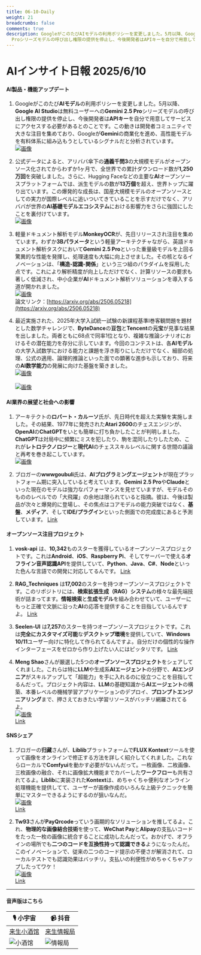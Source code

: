 ```yaml
---
title: 06-10-Daily
weight: 21
breadcrumbs: false
comments: true
description: GoogleがこのたびAIモデルの利用ポリシーを変更しました。5月以降、Google AI Studioは無料ユーザーへのGemini 2.5
  Proシリーズモデルの呼び出し権限の提供を停止し、今後開発者はAPIキーを自分で用意してサービスにアクセスする必要があるとのことです。この動きは開発者コミュニティで大きな注目を集めており、GoogleがGeminiの商業化を進め、高性能モデルを有料体系に組み込もうとしているシグナルだと分析されています。
---
```

# AIインサイト日報 2025/6/10

#### **AI製品・機能アップデート**

1.  Googleがこのたび**AIモデル**の利用ポリシーを変更しました。5月以降、**Google AI Studio**は無料ユーザーへの**Gemini 2.5 Pro**シリーズモデルの呼び出し権限の提供を停止し、今後開発者は**APIキー**を自分で用意してサービスにアクセスする必要があるとのことです。この動きは開発者コミュニティで大きな注目を集めており、Googleが**Gemini**の商業化を進め、高性能モデルを有料体系に組み込もうとしているシグナルだと分析されています。
    <br/> [![画像](https://autoproxy.justlikemaki.vip/?pp=https://pic.chinaz.com/picmap/202312070835429226_0.jpg)](https://autoproxy.justlikemaki.vip/?pp=https://pic.chinaz.com/picmap/202312070835429226_0.jpg) <br/>

2.  公式データによると、アリババ傘下の**通義千問3**の大規模モデルがオープンソース化されてからわずか1ヶ月で、全世界での累計ダウンロード数が**1,250万回**を突破しました。さらに、Hugging Faceなどの主要な**AI**オープンソースプラットフォームでは、派生モデルの数が**13万個**を超え、世界トップに躍り出ています。この爆発的な成長は、国産大規模モデルのオープンソースとしての実力が国際レベルに追いついてきていることを示すだけでなく、アリババが世界の**AI基礎モデルエコシステム**における影響力をさらに強固にしたことを裏付けています。
    <br/> [![画像](https://autoproxy.justlikemaki.vip/?pp=https://pic.chinaz.com/picmap/202504151007248027_6.jpg)](https://autoproxy.justlikemaki.vip/?pp=https://pic.chinaz.com/picmap/202504151007248027_6.jpg) <br/>

3.  軽量ドキュメント解析モデル**MonkeyOCR**が、先日リリースされ注目を集めています。わずか**3Bパラメータ**という軽量アーキテクチャながら、英語ドキュメント解析タスクにおいて**Gemini 2.5 Pro**といった重量級モデルを上回る驚異的な性能を発揮し、処理速度も大幅に向上させました。その核となるイノベーションは、「**構造-認識-関係**」という三つ組のパラダイムを採用した点です。これにより解析精度が向上しただけでなく、計算リソースの要求も著しく低減され、中小企業が**AI**ドキュメント解析ソリューションを導入する道が開かれました。
    <br/> [![画像](https://autoproxy.justlikemaki.vip/?pp=https://pic.chinaz.com/2025/0609/6388506551370676562538551.png)](https://autoproxy.justlikemaki.vip/?pp=https://pic.chinaz.com/2025/0609/6388506551370676562538551.png) <br/>
    論文リンク：[https://arxiv.org/abs/2506.05218](https://arxiv.org/abs/2506.05218)

4.  最近実施された、2025年大学入試統一試験の新課程基準I巻客観問題を題材とした数学チャレンジで、**ByteDance**の**豆包**と**Tencent**の**元宝**が見事な結果を出しました。両者ともに68点で同率1位となり、複雑な推論シナリオにおけるその潜在能力を存分に示しています。今回のコンテストは、各**AIモデル**の大学入試数学における能力と課題を浮き彫りにしただけでなく、細部の処理、公式の適用、論理的推論といった面での顕著な進歩も示しており、将来の**AI数学能力**の発展に向けた基盤を築きました。
    <br/> [![画像](https://autoproxy.justlikemaki.vip/?pp=https://pic.chinaz.com/2025/0609/6388506262201100345390287.png)](https://autoproxy.justlikemaki.vip/?pp=https://pic.chinaz.com/2025/0609/6388506262201100345390287.png) <br/>
    <br/> [![画像](https://autoproxy.justlikemaki.vip/?pp=https://pic.chinaz.com/2025/0609/6388506263798259217980699.png)](https://autoproxy.justlikemaki.vip/?pp=https://pic.chinaz.com/2025/0609/6388506263798259217980699.png) <br/>

#### **AI業界の展望と社会への影響**

1.  アーキテクトの**ロバート・カルーソ**氏が、先日時代を超えた実験を実施しました。その結果、1977年に発売された**Atari 2600**のチェスエンジンが、**OpenAI**の**ChatGPT**をいとも簡単に打ち負かしたことが判明しました。**ChatGPT**は対局中に頻繁にミスを犯したり、駒を混同したりしたため、これが**レトロテクノロジー**と**現代AI**のチェススキルレベルに関する世間の議論と再考を巻き起こしています。
    <br/> [![画像](https://autoproxy.justlikemaki.vip/?pp=https://pic.chinaz.com/picmap/202307141649254569_3.jpg)](https://autoproxy.justlikemaki.vip/?pp=https://pic.chinaz.com/picmap/202307141649254569_3.jpg) <br/>

2.  ブロガーの**wwwgoubuli**氏は、**AIプログラミングエージェント**が現在プラットフォーム期に突入していると考えています。**Gemini 2.5 Pro**や**Claude**といった現在のモデルは強力なパフォーマンスを見せていますが、モデルそのもののレベルでの「大飛躍」の余地は限られていると指摘。彼は、今後は製品が次々と爆発的に登場し、その焦点はコアモデルの能力突破ではなく、**基盤**、**メディア**、そして**IDE/プラグイン**といった側面での完成度にあると予測しています。
    [Link](https://x.com/wwwgoubuli/status/1931898011904598439)

#### **オープンソース注目プロジェクト**

1.  **vosk-api** は、**10,342**ものスターを獲得しているオープンソースプロジェクトです。これは**Android**、**iOS**、**Raspberry Pi**、そしてサーバーで使える**オフライン音声認識API**を提供していて、**Python**、**Java**、**C#**、**Node**といった色んな言語での開発に対応してるんです。
    [Link](https://github.com/alphacep/vosk-api)

2.  **RAG_Techniques** は**17,002**のスターを持つオープンソースプロジェクトです。このリポジトリには、**検索拡張生成（RAG）システム**の様々な最先端技術が詰まってます。**情報検索**と**生成モデル**を組み合わせていて、ユーザーにもっと正確で文脈に沿った**AI**の応答を提供することを目指しているんですよ。
    [Link](https://github.com/NirDiamant/RAG_Techniques)

3.  **Seelen-UI** は**7,257**のスターを持つオープンソースプロジェクトです。これは**完全にカスタマイズ可能**な**デスクトップ環境**を提供していて、**Windows 10/11**ユーザー向けに特化して作られてるんですよ。自分だけの個性的な操作インターフェースをゼロから作り上げたい人にはピッタリです。
    [Link](https://github.com/eythaann/Seelen-UI)

4.  **Meng Shao**さんが厳選した5つの**オープンソースプロジェクト**をシェアしてくれました。これらは特に**LLM**や生成系**AIエージェント**の分野で、**AIエンジニア**がスキルアップして「超能力」を手に入れるのに役立つことを目指してるんだって。プロジェクト内容は、**LLM**の基礎知識から**AIエージェント**の構築、本番レベルの機械学習アプリケーションのデプロイ、**プロンプトエンジニアリング**まで、押さえておきたい学習リソースがバッチリ網羅されてるよ。
    <br/> [![画像](https://pbs.twimg.com/media/Gs-Kw91bEAAfXUe?format=jpg&name=orig)](https://pbs.twimg.com/media/Gs-Kw91bEAAfXUe?format=jpg&name=orig) <br/>
    [Link](https://x.com/shao__meng/status/1931915369754870114)

#### **SNSシェア**

1.  ブロガーの**归藏**さんが、**Liblib**プラットフォームで**FLUX Kontext**ツールを使って画像をオンラインで修正する方法を詳しく紹介してくれました。これならローカルで**Comfyui**を動かす必要がないんだって。一枚画像、二枚画像、三枚画像の融合、それに画像拡大機能までカバーした**ワークフロー**も共有されてるよ。**Liblib**に実装された**Kontext**は、めちゃくちゃ便利なオンライン処理機能を提供してて、ユーザーが画像作成のいろんな上級テクニックを簡単にマスターできるようにするのが狙いなんだ。
    <br/> [![画像](https://cdnv2.ruguoapp.com/FgPX1CCXdu_RYpd92XdLLAZ2RFbBv3.png)](https://cdnv2.ruguoapp.com/FgPX1CCXdu_RYpd92XdLLAZ2RFbBv3.png) <br/>
    [Link](https://m.okjike.com/originalPosts/68468cf4747af0f12129117c)

2.  **Tw93**さんが**PayQrcode**っていう画期的なソリューションを推してるよ。これ、**物理的な画像結合技術**を使って、**WeChat Pay**と**Alipay**の支払いコードをたった一枚の画像に統合することに成功したんだって。おかげで、オフラインの場所でも**二つのコードを互換性持って認識できる**ようになったんだ。このイノベーションで、従来の二つのコード提示の不便さが解消されて、ローカルテストでも認識効果はバッチリ。支払いの利便性がめちゃくちゃアップしたってワケ！
    <br/> [![画像](https://pbs.twimg.com/media/Gs7XEppbgAA10Zw?format=jpg&name=orig)](https://pbs.twimg.com/media/Gs7XEppbgAA10Zw?format=jpg&name=orig) <br/>
    [Link](https://x.com/HiTw93/status/1931860291278823822)

---

#### **音声版はこちら**

| 🎙️ **小宇宙** | 📹 **抖音** |
| --- | --- |
| [来生小酒馆](https://www.xiaoyuzhoufm.com/podcast/683c62b7c1ca9cf575a5030e)  |   [来生情報局](https://www.douyin.com/user/MS4wLjABAAAAwpwqPQlu38sO38VyWgw9ZjDEnN4bMR5j8x111UxpseHR9DpB6-CveI5KRXOWuFwG)|
| ![小酒馆](https://s1.imagehub.cc/images/2025/06/24/f959f7984e9163fc50d3941d79a7f262.md.png) | ![情報局](https://s1.imagehub.cc/images/2025/06/24/7fc30805eeb831e1e2baa3a240683ca3.md.png) |